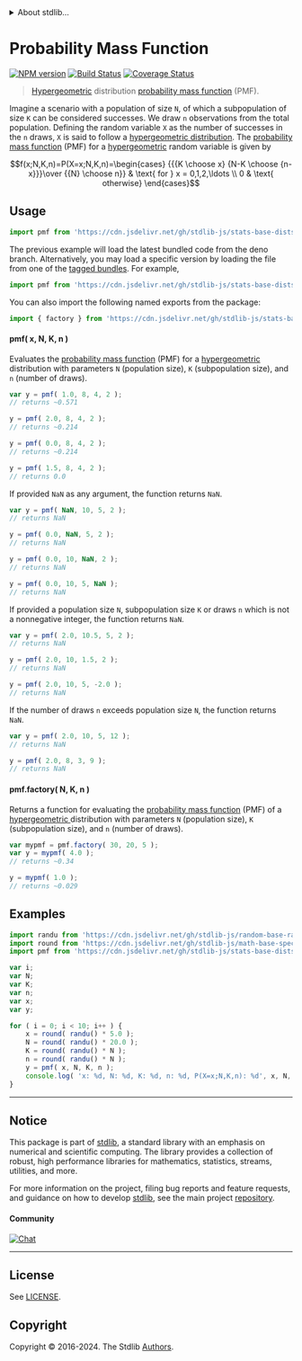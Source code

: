 <!--

@license Apache-2.0

Copyright (c) 2018 The Stdlib Authors.

Licensed under the Apache License, Version 2.0 (the "License");
you may not use this file except in compliance with the License.
You may obtain a copy of the License at

   http://www.apache.org/licenses/LICENSE-2.0

Unless required by applicable law or agreed to in writing, software
distributed under the License is distributed on an "AS IS" BASIS,
WITHOUT WARRANTIES OR CONDITIONS OF ANY KIND, either express or implied.
See the License for the specific language governing permissions and
limitations under the License.

-->


<details>
  <summary>
    About stdlib...
  </summary>
  <p>We believe in a future in which the web is a preferred environment for numerical computation. To help realize this future, we've built stdlib. stdlib is a standard library, with an emphasis on numerical and scientific computation, written in JavaScript (and C) for execution in browsers and in Node.js.</p>
  <p>The library is fully decomposable, being architected in such a way that you can swap out and mix and match APIs and functionality to cater to your exact preferences and use cases.</p>
  <p>When you use stdlib, you can be absolutely certain that you are using the most thorough, rigorous, well-written, studied, documented, tested, measured, and high-quality code out there.</p>
  <p>To join us in bringing numerical computing to the web, get started by checking us out on <a href="https://github.com/stdlib-js/stdlib">GitHub</a>, and please consider <a href="https://opencollective.com/stdlib">financially supporting stdlib</a>. We greatly appreciate your continued support!</p>
</details>

# Probability Mass Function

[![NPM version][npm-image]][npm-url] [![Build Status][test-image]][test-url] [![Coverage Status][coverage-image]][coverage-url] <!-- [![dependencies][dependencies-image]][dependencies-url] -->

> [Hypergeometric][hypergeometric-distribution] distribution [probability mass function][pmf] (PMF).

<section class="intro">

Imagine a scenario with a population of size `N`, of which a subpopulation of size `K` can be considered successes. We draw `n` observations from the total population. Defining the random variable `X` as the number of successes in the `n` draws, `X` is said to follow a [hypergeometric distribution][hypergeometric-distribution]. The [probability mass function][pmf] (PMF) for a [hypergeometric][hypergeometric-distribution] random variable is given by

<!-- <equation class="equation" label="eq:hypergeometric_pmf" align="center" raw="f(x;N,K,n)=P(X=x;N,K,n)=\begin{cases} {{{K \choose x} {N-K \choose {n-x}}}\over {{N} \choose n}} & \text{ for } x = 0,1,2,\ldots \\ 0 & \text{ otherwise} \end{cases}" alt="Probability mass function (PMF) for a hypergeometric distribution."> -->

```math
f(x;N,K,n)=P(X=x;N,K,n)=\begin{cases} {{{K \choose x} {N-K \choose {n-x}}}\over {{N} \choose n}} & \text{ for } x = 0,1,2,\ldots \\ 0 & \text{ otherwise} \end{cases}
```

<!-- <div class="equation" align="center" data-raw-text="f(x;N,K,n)=P(X=x;N,K,n)=\begin{cases} {{{K \choose x} {N-K \choose {n-x}}}\over {{N} \choose n}} &amp; \text{ for } x = 0,1,2,\ldots \\ 0 &amp; \text{ otherwise} \end{cases}" data-equation="eq:hypergeometric_pmf">
    <img src="https://cdn.jsdelivr.net/gh/stdlib-js/stdlib@51534079fef45e990850102147e8945fb023d1d0/lib/node_modules/@stdlib/stats/base/dists/hypergeometric/pmf/docs/img/equation_hypergeometric_pmf.svg" alt="Probability mass function (PMF) for a hypergeometric distribution.">
    <br>
</div> -->

<!-- </equation> -->

</section>

<!-- /.intro -->



<section class="usage">

## Usage

```javascript
import pmf from 'https://cdn.jsdelivr.net/gh/stdlib-js/stats-base-dists-hypergeometric-pmf@deno/mod.js';
```
The previous example will load the latest bundled code from the deno branch. Alternatively, you may load a specific version by loading the file from one of the [tagged bundles](https://github.com/stdlib-js/stats-base-dists-hypergeometric-pmf/tags). For example,

```javascript
import pmf from 'https://cdn.jsdelivr.net/gh/stdlib-js/stats-base-dists-hypergeometric-pmf@v0.2.2-deno/mod.js';
```

You can also import the following named exports from the package:

```javascript
import { factory } from 'https://cdn.jsdelivr.net/gh/stdlib-js/stats-base-dists-hypergeometric-pmf@deno/mod.js';
```

#### pmf( x, N, K, n )

Evaluates the [probability mass function][pmf] (PMF) for a [hypergeometric][hypergeometric-distribution] distribution with parameters `N` (population size), `K` (subpopulation size), and `n` (number of draws).

```javascript
var y = pmf( 1.0, 8, 4, 2 );
// returns ~0.571

y = pmf( 2.0, 8, 4, 2 );
// returns ~0.214

y = pmf( 0.0, 8, 4, 2 );
// returns ~0.214

y = pmf( 1.5, 8, 4, 2 );
// returns 0.0
```

If provided `NaN` as any argument, the function returns `NaN`.

```javascript
var y = pmf( NaN, 10, 5, 2 );
// returns NaN

y = pmf( 0.0, NaN, 5, 2 );
// returns NaN

y = pmf( 0.0, 10, NaN, 2 );
// returns NaN

y = pmf( 0.0, 10, 5, NaN );
// returns NaN
```

If provided a population size `N`, subpopulation size `K` or draws `n` which is not a nonnegative integer, the function returns `NaN`.

```javascript
var y = pmf( 2.0, 10.5, 5, 2 );
// returns NaN

y = pmf( 2.0, 10, 1.5, 2 );
// returns NaN

y = pmf( 2.0, 10, 5, -2.0 );
// returns NaN
```

If the number of draws `n` exceeds population size `N`, the function returns `NaN`.

```javascript
var y = pmf( 2.0, 10, 5, 12 );
// returns NaN

y = pmf( 2.0, 8, 3, 9 );
// returns NaN
```

#### pmf.factory( N, K, n )

Returns a function for evaluating the [probability mass function][pmf] (PMF) of a [hypergeometric ][hypergeometric-distribution] distribution with parameters `N` (population size), `K` (subpopulation size), and `n` (number of draws).

```javascript
var mypmf = pmf.factory( 30, 20, 5 );
var y = mypmf( 4.0 );
// returns ~0.34

y = mypmf( 1.0 );
// returns ~0.029
```

</section>

<!-- /.usage -->

<section class="examples">

## Examples

<!-- eslint no-undef: "error" -->

```javascript
import randu from 'https://cdn.jsdelivr.net/gh/stdlib-js/random-base-randu@deno/mod.js';
import round from 'https://cdn.jsdelivr.net/gh/stdlib-js/math-base-special-round@deno/mod.js';
import pmf from 'https://cdn.jsdelivr.net/gh/stdlib-js/stats-base-dists-hypergeometric-pmf@deno/mod.js';

var i;
var N;
var K;
var n;
var x;
var y;

for ( i = 0; i < 10; i++ ) {
    x = round( randu() * 5.0 );
    N = round( randu() * 20.0 );
    K = round( randu() * N );
    n = round( randu() * N );
    y = pmf( x, N, K, n );
    console.log( 'x: %d, N: %d, K: %d, n: %d, P(X=x;N,K,n): %d', x, N, K, n, y.toFixed( 4 ) );
}
```

</section>

<!-- /.examples -->

<!-- Section for related `stdlib` packages. Do not manually edit this section, as it is automatically populated. -->

<section class="related">

</section>

<!-- /.related -->

<!-- Section for all links. Make sure to keep an empty line after the `section` element and another before the `/section` close. -->


<section class="main-repo" >

* * *

## Notice

This package is part of [stdlib][stdlib], a standard library with an emphasis on numerical and scientific computing. The library provides a collection of robust, high performance libraries for mathematics, statistics, streams, utilities, and more.

For more information on the project, filing bug reports and feature requests, and guidance on how to develop [stdlib][stdlib], see the main project [repository][stdlib].

#### Community

[![Chat][chat-image]][chat-url]

---

## License

See [LICENSE][stdlib-license].


## Copyright

Copyright &copy; 2016-2024. The Stdlib [Authors][stdlib-authors].

</section>

<!-- /.stdlib -->

<!-- Section for all links. Make sure to keep an empty line after the `section` element and another before the `/section` close. -->

<section class="links">

[npm-image]: http://img.shields.io/npm/v/@stdlib/stats-base-dists-hypergeometric-pmf.svg
[npm-url]: https://npmjs.org/package/@stdlib/stats-base-dists-hypergeometric-pmf

[test-image]: https://github.com/stdlib-js/stats-base-dists-hypergeometric-pmf/actions/workflows/test.yml/badge.svg?branch=v0.2.2
[test-url]: https://github.com/stdlib-js/stats-base-dists-hypergeometric-pmf/actions/workflows/test.yml?query=branch:v0.2.2

[coverage-image]: https://img.shields.io/codecov/c/github/stdlib-js/stats-base-dists-hypergeometric-pmf/main.svg
[coverage-url]: https://codecov.io/github/stdlib-js/stats-base-dists-hypergeometric-pmf?branch=main

<!--

[dependencies-image]: https://img.shields.io/david/stdlib-js/stats-base-dists-hypergeometric-pmf.svg
[dependencies-url]: https://david-dm.org/stdlib-js/stats-base-dists-hypergeometric-pmf/main

-->

[chat-image]: https://img.shields.io/gitter/room/stdlib-js/stdlib.svg
[chat-url]: https://app.gitter.im/#/room/#stdlib-js_stdlib:gitter.im

[stdlib]: https://github.com/stdlib-js/stdlib

[stdlib-authors]: https://github.com/stdlib-js/stdlib/graphs/contributors

[umd]: https://github.com/umdjs/umd
[es-module]: https://developer.mozilla.org/en-US/docs/Web/JavaScript/Guide/Modules

[deno-url]: https://github.com/stdlib-js/stats-base-dists-hypergeometric-pmf/tree/deno
[deno-readme]: https://github.com/stdlib-js/stats-base-dists-hypergeometric-pmf/blob/deno/README.md
[umd-url]: https://github.com/stdlib-js/stats-base-dists-hypergeometric-pmf/tree/umd
[umd-readme]: https://github.com/stdlib-js/stats-base-dists-hypergeometric-pmf/blob/umd/README.md
[esm-url]: https://github.com/stdlib-js/stats-base-dists-hypergeometric-pmf/tree/esm
[esm-readme]: https://github.com/stdlib-js/stats-base-dists-hypergeometric-pmf/blob/esm/README.md
[branches-url]: https://github.com/stdlib-js/stats-base-dists-hypergeometric-pmf/blob/main/branches.md

[stdlib-license]: https://raw.githubusercontent.com/stdlib-js/stats-base-dists-hypergeometric-pmf/main/LICENSE

[hypergeometric-distribution]: https://en.wikipedia.org/wiki/Hypergeometric_distribution

[pmf]: https://en.wikipedia.org/wiki/Probability_mass_function

</section>

<!-- /.links -->
